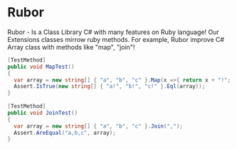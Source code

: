 Rubor
=====

Rubor - Is a Class Library C# with many features on Ruby language! Our Extensions classes mirrow ruby methods. For example, Rubor improve C# Array class with methods like "map", "join"!

```C#
[TestMethod]
public void MapTest()
{
  var array = new string[] { "a", "b", "c" }.Map(x =>{ return x + "!"; });
  Assert.IsTrue(new string[] { "a!", "b!", "c!" }.Eql(array));
}
    
[TestMethod]
public void JoinTest()
{
  var array = new string[] { "a", "b", "c" }.Join(",");
  Assert.AreEqual("a,b,c", array);
}    
```



